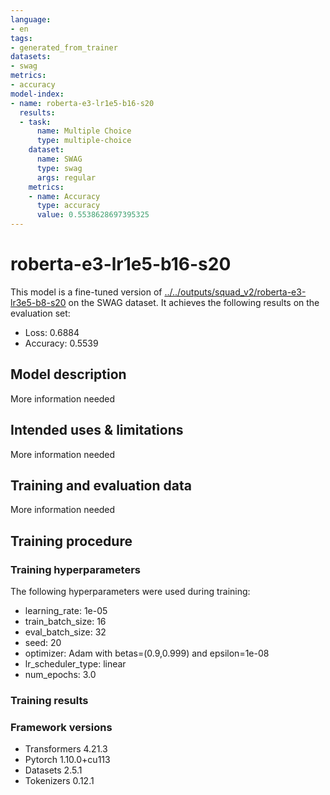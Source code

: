 ```yaml
---
language:
- en
tags:
- generated_from_trainer
datasets:
- swag
metrics:
- accuracy
model-index:
- name: roberta-e3-lr1e5-b16-s20
  results:
  - task:
      name: Multiple Choice
      type: multiple-choice
    dataset:
      name: SWAG
      type: swag
      args: regular
    metrics:
    - name: Accuracy
      type: accuracy
      value: 0.5538628697395325
---
```


<!-- This model card has been generated automatically according to the information the Trainer had access to. You
should probably proofread and complete it, then remove this comment. -->

# roberta-e3-lr1e5-b16-s20

This model is a fine-tuned version of [../../outputs/squad_v2/roberta-e3-lr3e5-b8-s20](https://huggingface.co/../../outputs/squad_v2/roberta-e3-lr3e5-b8-s20) on the SWAG dataset.
It achieves the following results on the evaluation set:
- Loss: 0.6884
- Accuracy: 0.5539

## Model description

More information needed

## Intended uses & limitations

More information needed

## Training and evaluation data

More information needed

## Training procedure

### Training hyperparameters

The following hyperparameters were used during training:
- learning_rate: 1e-05
- train_batch_size: 16
- eval_batch_size: 32
- seed: 20
- optimizer: Adam with betas=(0.9,0.999) and epsilon=1e-08
- lr_scheduler_type: linear
- num_epochs: 3.0

### Training results



### Framework versions

- Transformers 4.21.3
- Pytorch 1.10.0+cu113
- Datasets 2.5.1
- Tokenizers 0.12.1
